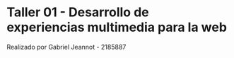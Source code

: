 # Taller 01 - Desarrollo de experiencias multimedia para la web

Realizado por Gabriel Jeannot - 2185887
